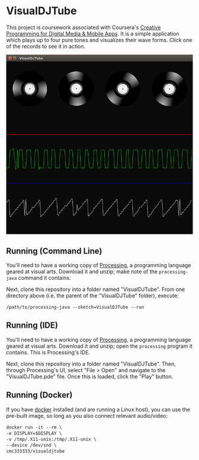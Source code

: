 # VisualDJTube

This project is coursework associated with Coursera's
[Creative Programming for Digital Media & Mobile Apps](https://www.coursera.org/course/digitalmedia).
It is a simple application which plays up to four pure tones and visualizes
their wave forms. Click one of the records to see it in action.

![Screenshot: Two disks spinning, two wave forms visible](docs/screenshot.png)

## Running (Command Line)
You'll need to have a working copy of [Processing](https://processing.org/), a
programming language geared at visual arts. Download it and unzip; make note
of the `processing-java` command it contains.

Next, clone this repository into a folder named "VisualDJTube". From one
directory above (i.e. the parent of the "VisualDJTube" folder), execute:

```
/path/to/processing-java --sketch=VisualDJTube --run
```

## Running (IDE)
You'll need to have a working copy of [Processing](https://processing.org/), a
programming language geared at visual arts. Download it and unzip; open the
`processing` program it contains. This is Processing's IDE.

Next, clone this repository into a folder named "VisualDJTube". Then, through
Processing's UI, select "File > Open" and navigate to the "VisualDJTube.pde"
file. Once this is loaded, click the "Play" button.

## Running (Docker)
If you have [docker](http://docker.io/) installed (and are running a Linux
host), you can use the pre-built image, so long as you also connect relevant
audio/video:

```
docker run -it --rm \
-e DISPLAY=$DISPLAY \
-v /tmp/.X11-unix:/tmp/.X11-unix \
--device /dev/snd \
cmc333333/visualdjtube
```
